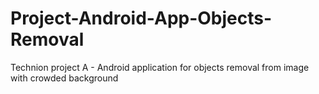 # Project-Android-App-Objects-Removal
Technion project A - Android application for objects removal from image with crowded background 

